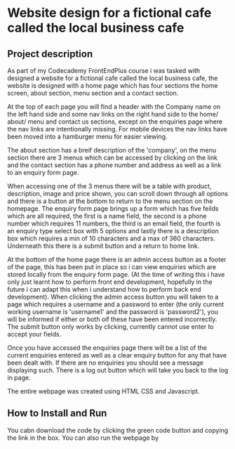 Website design for a fictional cafe called the local business cafe
=================================================================
Project description
-------------------
As part of my Codecademy FrontEndPlus course i was tasked with designed a website for a fictional cafe called the local business cafe, the website is designed with a home page which has four sections the home screen, about section, menu section and a contact section.

At the top of each page you will find a header with the Company name on the left hand side and some nav links on the right hand side to the home/ about/ menu and contact us sections, except on the enquiries page where the nav links are intentionally missing. For mobile devices the nav links have been moved into a hamburger menu for easier viewing.

The about section has a breif description of the 'company', on the menu section there are 3 menus which can be accessed by clicking on the link and the contact section has a phone number and address as well as a link to an enquiry form page.

When accessing one of the 3 menus there will be a table with product, description, image and price shown, you can scroll down through all options and there is a button at the bottom to return to the menu section on the homepage.
The enquiry form page brings up a form which has five feilds which are all required, the first is a name field, the second is a phone number which requires 11 numbers, the third is an email field, the fourth is an enquiry type select box with 5 options and lastly there is a description box which requires a min of 10 characters and a max of 360 characters. Underneath this there is a submit button and a return to home link.

At the bottom of the home page there is an admin access button as a footer of the page, this has been put in place so i can view enquiries which are stored locally from the enquiry form page. (At the time of writing this i have only just learnt how to perform front end development, hopefully in the future i can adapt this when i understand how to perform back end development). When clicking the admin access button you will taken to a page which requires a username and a password to enter (the only current working username is 'username1' and the password is 'password2'), you will be informed if either or both oif these have been entered incorrectly. The submit button only works by clicking, currently cannot use enter to accept your fields.

Once you have accessed the enquiries page there will be a list of the current enquiries entered as well as a clear enquiry button for any that have been dealt with. If there are no enquiries you should see a message displaying such. There is a log out button which will take you back to the log in page.

The entire webpage was created using HTML CSS and Javascript.

How to Install and Run
----------------------
You cabn download the code by clicking the green code button and copying the link in the box. You can also run the webpage by 

